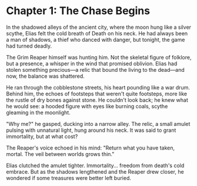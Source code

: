 # Chapter 1: The Chase Begins

In the shadowed alleys of the ancient city, where the moon hung like a silver scythe, Elias felt the cold breath of Death on his neck. He had always been a man of shadows, a thief who danced with danger, but tonight, the game had turned deadly.

The Grim Reaper himself was hunting him. Not the skeletal figure of folklore, but a presence, a whisper in the wind that promised oblivion. Elias had stolen something precious—a relic that bound the living to the dead—and now, the balance was shattered.

He ran through the cobblestone streets, his heart pounding like a war drum. Behind him, the echoes of footsteps that weren't quite footsteps, more like the rustle of dry bones against stone. He couldn't look back; he knew what he would see: a hooded figure with eyes like burning coals, scythe gleaming in the moonlight.

"Why me?" he gasped, ducking into a narrow alley. The relic, a small amulet pulsing with unnatural light, hung around his neck. It was said to grant immortality, but at what cost?

The Reaper's voice echoed in his mind: "Return what you have taken, mortal. The veil between worlds grows thin."

Elias clutched the amulet tighter. Immortality... freedom from death's cold embrace. But as the shadows lengthened and the Reaper drew closer, he wondered if some treasures were better left buried.
